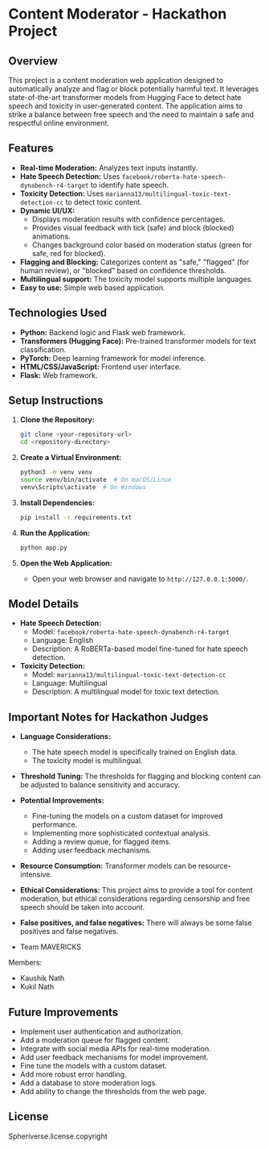 # Content Moderator - Hackathon Project

## Overview

This project is a content moderation web application designed to automatically analyze and flag or block potentially harmful text. It leverages state-of-the-art transformer models from Hugging Face to detect hate speech and toxicity in user-generated content. The application aims to strike a balance between free speech and the need to maintain a safe and respectful online environment.

## Features

* **Real-time Moderation:** Analyzes text inputs instantly.
* **Hate Speech Detection:** Uses `facebook/roberta-hate-speech-dynabench-r4-target` to identify hate speech.
* **Toxicity Detection:** Uses `marianna13/multilingual-toxic-text-detection-cc` to detect toxic content.
* **Dynamic UI/UX:**
    * Displays moderation results with confidence percentages.
    * Provides visual feedback with tick (safe) and block (blocked) animations.
    * Changes background color based on moderation status (green for safe, red for blocked).
* **Flagging and Blocking:** Categorizes content as "safe," "flagged" (for human review), or "blocked" based on confidence thresholds.
* **Multilingual support:** The toxicity model supports multiple languages.
* **Easy to use:** Simple web based application.

## Technologies Used

* **Python:** Backend logic and Flask web framework.
* **Transformers (Hugging Face):** Pre-trained transformer models for text classification.
* **PyTorch:** Deep learning framework for model inference.
* **HTML/CSS/JavaScript:** Frontend user interface.
* **Flask:** Web framework.

## Setup Instructions

1.  **Clone the Repository:**

    ```bash
    git clone <your-repository-url>
    cd <repository-directory>
    ```

2.  **Create a Virtual Environment:**

    ```bash
    python3 -m venv venv
    source venv/bin/activate  # On macOS/Linux
    venv\Scripts\activate  # On Windows
    ```

3.  **Install Dependencies:**

    ```bash
    pip install -r requirements.txt
    ```

4.  **Run the Application:**

    ```bash
    python app.py
    ```

5.  **Open the Web Application:**

    * Open your web browser and navigate to `http://127.0.0.1:5000/`.

## Model Details

* **Hate Speech Detection:**
    * Model: `facebook/roberta-hate-speech-dynabench-r4-target`
    * Language: English
    * Description: A RoBERTa-based model fine-tuned for hate speech detection.
* **Toxicity Detection:**
    * Model: `marianna13/multilingual-toxic-text-detection-cc`
    * Language: Multilingual
    * Description: A multilingual model for toxic text detection.

## Important Notes for Hackathon Judges

* **Language Considerations:**
    * The hate speech model is specifically trained on English data.
    * The toxicity model is multilingual.
* **Threshold Tuning:** The thresholds for flagging and blocking content can be adjusted to balance sensitivity and accuracy.
* **Potential Improvements:**
    * Fine-tuning the models on a custom dataset for improved performance.
    * Implementing more sophisticated contextual analysis.
    * Adding a review queue, for flagged items.
    * Adding user feedback mechanisms.
* **Resource Consumption:** Transformer models can be resource-intensive.
* **Ethical Considerations:** This project aims to provide a tool for content moderation, but ethical considerations regarding censorship and free speech should be taken into account.
* **False positives, and false negatives:** There will always be some false positives and false negatives.

* Team MAVERICKS

Members:
* Kaushik Nath
* Kukil Nath

## Future Improvements

* Implement user authentication and authorization.
* Add a moderation queue for flagged content.
* Integrate with social media APIs for real-time moderation.
* Add user feedback mechanisms for model improvement.
* Fine tune the models with a custom dataset.
* Add more robust error handling.
* Add a database to store moderation logs.
* Add ability to change the thresholds from the web page.

## License

Spheriverse.license.copyright
